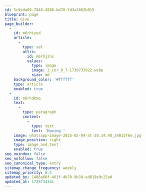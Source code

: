 ```yaml
---
id: 5c9cda09-7840-4988-bd78-fd3a3862b915
blueprint: page
title: Give
page_builder:
  -
    id: m6rhiyud
    article:
      -
        type: set
        attrs:
          id: m6rhj2nx
          values:
            type: image
            image: 2_cor_9_7-1738733922.webp
            size: md
    background_color: '#ffffff'
    type: article
    enabled: true
  -
    id: m6rhdkmq
    text:
      -
        type: paragraph
        content:
          -
            type: text
            text: 'Having '
    image: whatsapp-image-2025-02-04-at-20.14.48_24015f6e.jpg
    image_position: right
    type: image_and_text
    enabled: true
seo_noindex: false
seo_nofollow: false
seo_canonical_type: entry
sitemap_change_frequency: weekly
sitemap_priority: 0.5
updated_by: 1406a60f-461f-4b70-9b39-ed819e9c25a0
updated_at: 1738734341
---
```

